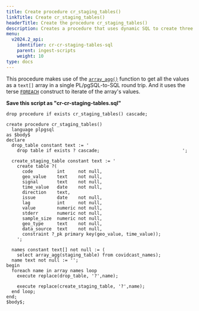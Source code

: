 ```yaml
---
title: Create procedure cr_staging_tables()
linkTitle: Create cr_staging_tables()
headerTitle: Create the procedure cr_staging_tables()
description: Creates a procedure that uses dynamic SQL to create three staging tables with the same structure.
menu:
  v2024.2_api:
    identifier: cr-cr-staging-tables-sql
    parent: ingest-scripts
    weight: 10
type: docs
---
```


This procedure makes use of the [`array_agg()`](../../../../../../datatypes/type_array/functions-operators/array-agg-unnest/#array-agg) function to get all the values as a `text[]` array in a single PL/pgSQL-to-SQL round trip. And it uses the terse [`FOREACH`](../../../../../../datatypes/type_array/looping-through-arrays/) construct to iterate of the array's values.

**Save this script as "cr-cr-staging-tables.sql"**

```plpgsql
drop procedure if exists cr_staging_tables() cascade;

create procedure cr_staging_tables()
  language plpgsql
as $body$
declare
  drop_table constant text := '
    drop table if exists ? cascade;                               ';

  create_staging_table constant text := '
    create table ?(
      code         int     not null,
      geo_value    text    not null,
      signal       text    not null,
      time_value   date    not null,
      direction    text,
      issue        date    not null,
      lag          int     not null,
      value        numeric not null,
      stderr       numeric not null,
      sample_size  numeric not null,
      geo_type     text    not null,
      data_source  text    not null,
      constraint ?_pk primary key(geo_value, time_value));
    ';

  names constant text[] not null := (
    select array_agg(staging_table) from covidcast_names);
  name text not null := '';
begin
  foreach name in array names loop
    execute replace(drop_table, '?',name);

    execute replace(create_staging_table, '?',name);
  end loop;
end;
$body$;
```
